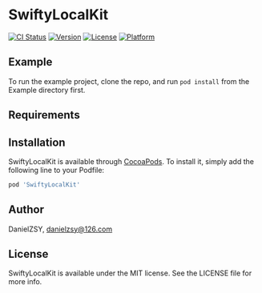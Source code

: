 # SwiftyLocalKit

[![CI Status](https://img.shields.io/travis/cdzhangshuangyu/SwiftyLocalKit.svg?style=flat)](https://travis-ci.org/cdzhangshuangyu/SwiftyLocalKit)
[![Version](https://img.shields.io/cocoapods/v/SwiftyLocalKit.svg?style=flat)](https://cocoapods.org/pods/SwiftyLocalKit)
[![License](https://img.shields.io/cocoapods/l/SwiftyLocalKit.svg?style=flat)](https://cocoapods.org/pods/SwiftyLocalKit)
[![Platform](https://img.shields.io/cocoapods/p/SwiftyLocalKit.svg?style=flat)](https://cocoapods.org/pods/SwiftyLocalKit)

## Example

To run the example project, clone the repo, and run `pod install` from the Example directory first.

## Requirements

## Installation

SwiftyLocalKit is available through [CocoaPods](https://cocoapods.org). To install
it, simply add the following line to your Podfile:

```ruby
pod 'SwiftyLocalKit'
```

## Author

DanielZSY, danielzsy@126.com

## License

SwiftyLocalKit is available under the MIT license. See the LICENSE file for more info.
